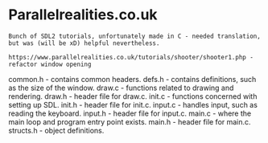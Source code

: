 # Parallelrealities.co.uk
    Bunch of SDL2 tutorials, unfortunately made in C - needed translation, but was (will be xD) helpful nevertheless.

    https://www.parallelrealities.co.uk/tutorials/shooter/shooter1.php - refactor window opening

common.h - contains common headers.
defs.h - contains definitions, such as the size of the window.
draw.c - functions related to drawing and rendering.
draw.h - header file for draw.c.
init.c - functions concerned with setting up SDL.
init.h - header file for init.c.
input.c - handles input, such as reading the keyboard.
input.h - header file for input.c.
main.c - where the main loop and program entry point exists.
main.h - header file for main.c.
structs.h - object definitions. 
